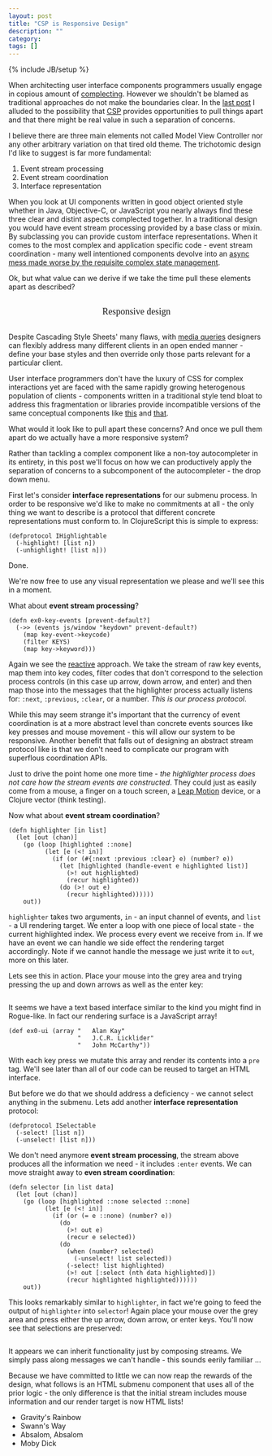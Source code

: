 ```yaml
---
layout: post
title: "CSP is Responsive Design"
description: ""
category: 
tags: []
---
```

{% include JB/setup %}

<style>
  #post ol {
    position: relative;
    left: 200px;
    font-size: 18px;
    line-height: 1.5em;
    margin: 30px 0 30px 0;
  }
  #resp {
    font-size: 18px;
    text-align: center;
    font-family: Georgia;
    margin: 30px 0;
  }
  #post #ex0 {
    height: 90px;
    background-color: #efefef;
    border: none;
    padding-top: 20px;
  }
  #post #ex1 {
    height: 110px;
    background-color: #efefef;
    border: none;
    padding-top: 20px;
  }
  #post .example pre {
    background-color: transparent;
    position: relative;
    left: 200px;
    font-size: 18px;
  }
  #post #ex2 {
  }
  #post #ex2 li.highlighted {
    background-color: #ccccff;
  }
  #post #ex2 li.selected {
    background-color: #ffcccc;
  }
</style>

When architecting user interface components programmers usually engage
in copious amount of
[complecting](http://www.infoq.com/presentations/Simple-Made-Easy). However
we shouldn't be blamed as traditional approaches do not make
the boundaries clear. In the
[last post](http://swannodette.github.io/2013/07/12/communicating-sequential-processes/)
I alluded to the possibility that [CSP](http://en.wikipedia.org/wiki/CSP) provides
opportunities to pull things apart and that there might be real value
in such a separation of concerns.

I believe there are three main elements not called Model View
Controller nor any other arbitrary variation on that tired old
theme. The trichotomic design I'd like to suggest is far more
fundamental:

  1. Event stream processing
  2. Event stream coordination
  3. Interface representation

When you look at UI components written in good object oriented style
whether in Java, Objective-C, or JavaScript you nearly always find
these three clear and distint aspects complected together. In a
traditional design you would have event stream processing provided by
a base class or mixin. By subclassing you can provide custom interface
representations. When it comes to the most complex and application
specific code - event stream coordination - many well intentioned
components devolve into an
[async mess made worse by the requisite complex state management](http://github.com/jquery/jquery-ui/blob/master/ui/jquery.ui.autocomplete.js).

Ok, but what value can we derive if we take the time pull these
elements apart as described?

<div id="resp">
    Responsive design
</div>

Despite Cascading Style Sheets' many flaws, with
[media queries](http://www.w3.org/TR/css3-mediaqueries/) designers can
flexibly address many different clients in an open ended manner -
define your base styles and then override only those parts relevant
for a particular client.

User interface programmers don't have the luxury of CSS for complex
interactions yet are faced with the same rapidly growing heterogenous
population of clients - components written in a traditional style tend
bloat to address this fragmentation or libraries provide incompatible
versions of the same conceptual components like
[this](http://jqueryui.com) and [that](http://jquerymobile.com).

What would it look like to pull apart these concerns? And once we pull
them apart do we actually have a more responsive system?

Rather than tackling a complex component like a non-toy autocompleter
in its entirety, in this post we'll focus on how we can productively
apply the separation of concerns to a subcomponent of the
autocompleter - the drop down menu.

First let's consider **interface representations** for our submenu
process. In order to be responsive we'd like to make no commitments at
all - the only thing we want to describe is a protocol that different
concrete representations must conform to. In ClojureScript this is
simple to express:

```
(defprotocol IHighlightable
  (-highlight! [list n])
  (-unhighlight! [list n]))
```

Done.

We're now free to use any visual representation we please and we'll
see this in a moment.

What about **event stream processing**? 

```
(defn ex0-key-events [prevent-default?]
  (->> (events js/window "keydown" prevent-default?)
    (map key-event->keycode)
    (filter KEYS)
    (map key->keyword)))
```

Again we see the
[reactive](http://reactive-extensions.github.io/RxJS/) approach. We
take the stream of raw key events, map them into key codes, filter
codes that don't correspond to the selection process controls (in this
case up arrow, down arrow, and enter) and then map those into the
messages that the highlighter process actually listens for: `:next`,
`:previous`, `:clear`, or a number. *This is our process
protocol*.

While this may seem strange it's important that the currency of event
coordination is at a more abstract level than concrete events sources
like key presses and mouse movement - this will allow our system to be
responsive. Another benefit that falls out of designing an
abstract stream protocol like is that we don't need to complicate our
program with superflous coordination APIs.

Just to drive the point home one more time - *the highlighter process
does not care how the stream events are constructed*. They could just
as easily come from a mouse, a finger on a touch screen, a
[Leap Motion](https://www.leapmotion.com/) device, or a Clojure vector
(think testing).

Now what about **event stream coordination**?

```
(defn highlighter [in list]
  (let [out (chan)]
    (go (loop [highlighted ::none]
          (let [e (<! in)]
            (if (or (#{:next :previous :clear} e) (number? e))
              (let [highlighted (handle-event e highlighted list)]
                (>! out highlighted)
                (recur highlighted))
              (do (>! out e)
                (recur highlighted))))))
    out))
```

`highlighter` takes two arguments, `in` - an input channel of events,
and `list` - a UI rendering target. We enter a loop with one piece of
local state - the current highlighted index. We process every event we
receive from `in`. If we have an event we can handle we side effect
the rendering target accordingly. Note if we cannot handle the message
we just write it to `out`, more on this later.

Lets see this in action. Place your mouse into the grey area and
trying pressing the up and down arrows as well as the enter key:

<div id="ex0" class="example">
   <pre id="ex0-ui" style="border: none;"></pre>
</div>

It seems we have a text based interface similar to the kind you might
find in Rogue-like. In fact our rendering surface is a JavaScript
array!

```
(def ex0-ui (array "   Alan Kay"
                   "   J.C.R. Licklider"
                   "   John McCarthy"))
```

With each key press we mutate this array and render its
contents into a `pre` tag. We'll see later than all of our code can be
reused to target an HTML interface.

But before we do that we should address a deficiency - we cannot
select anything in the submenu. Lets add another **interface
representation** protocol:

```
(defprotocol ISelectable
  (-select! [list n])
  (-unselect! [list n]))
```

We don't need anymore **event stream processing**, the stream above
produces all the information we need - it includes `:enter`
events. We can move straight away to **even stream coordination**:

```
(defn selector [in list data]
  (let [out (chan)]
    (go (loop [highlighted ::none selected ::none]
          (let [e (<! in)]
            (if (or (= e ::none) (number? e))
              (do
                (>! out e)
                (recur e selected))
              (do
                (when (number? selected)
                  (-unselect! list selected))
                (-select! list highlighted)
                (>! out [:select (nth data highlighted)])
                (recur highlighted highlighted))))))
    out))
```

This looks remarkably similar to `highlighter`, in fact we're going to
feed the output of `highlighter` into `selector`! Again place your
mouse over the grey area and press either the up arrow, down arrow, or
enter keys. You'll now see that selections are preserved:

<div id="ex1" class="example">
   <pre id="ex1-ui" style="border: none;"></pre>
</div>

It appears we can inherit functionality just by composing streams. We
simply pass along messages we can't handle - this sounds eerily
familiar ...

Because we have committed to little we can now reap the rewards of the
design, what follows is an HTML submenu component that uses all of the
prior logic - the only difference is that the initial stream includes
mouse information and our render target is now HTML lists!

<div id="ex2" class="example">
   <ul>
      <li>Gravity's Rainbow</li>
      <li>Swann's Way</li>
      <li>Absalom, Absalom</li>
      <li>Moby Dick</li>
   </ul>
</div>

<script type="text/javascript" src="/assets/js/csp2.js"></script>
